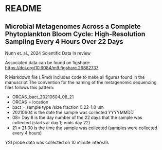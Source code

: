 # README

## Microbial Metagenomes Across a Complete Phytoplankton Bloom Cycle: High-Resolution Sampling Every 4 Hours Over 22 Days

Nunn et. al., 2024
Scientific Data
In review

Associated data can be found on figshare: 
https://doi.org/10.6084/m9.figshare.26882737


R Markdown file (.Rmd) includes code to make all figures found in the manuscript
The convention for the naming of the metagenomic sequencing files follows this pattern:
- ORCAS_bact_20210604_08_21
- ORCAS = location
- bact = sample type /size fraction 0.22-1.0 um
- 20210604 is the date the sample was collected YYYYMMDD
- 08= Day 8 is the day number of the 22 days that the sample was collected (starts at day 1; ends day 22)
- 21 = 21:00 is the time the sample was collected (samples were collected every 4 hours)

YSI probe data was collected on 10 minute intervals
